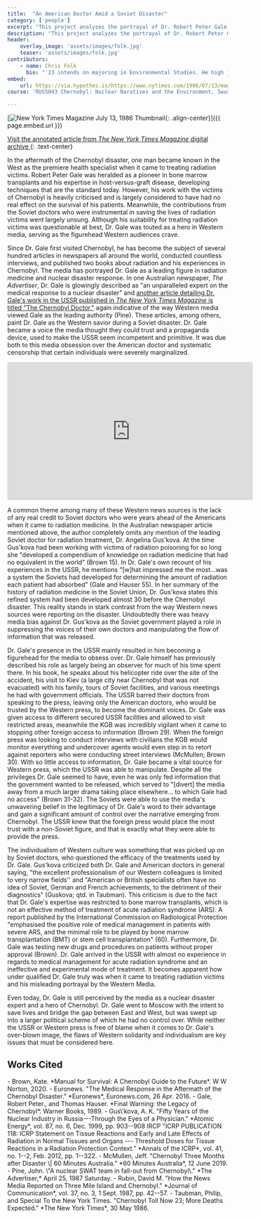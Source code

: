 ```yaml
---
title:  "An American Doctor Amid a Soviet Disaster"
category: ['people']
excerpt: "This project analyzes the portrayal of Dr. Robert Peter Gale in Western media."
description: "This project analyzes the portrayal of Dr. Robert Peter Gale in Western media. Dr. Gale was personally invited by Gorbachev to the USSR to assist with treating those with the worst cases of radiation poisoning. However when looking closely at what Dr. Gale was doing in the USSR, one must wonder about his political motivations for his work and question the efficacy of his treatments."
header: 
    overlay_image: 'assets/images/folk.jpg'
    teaser: 'assets/images/folk.jpg'
contributors:
    - name: Chris Folk
      bio: "'23 intends on majoring in Environmental Studies. He high jumps for the track team and enjoys photography."
embed:
    url: https://via.hypothes.is/https://www.nytimes.com/1986/07/13/magazine/the-chernobyl-doctor.html
course: 'RUSS043 Chernobyl: Nuclear Naratives and the Environment, Swarthmore College, Spring 2020'

---
```


[![New York Times Magazine July 13, 1986 Thumbnail](../../assets/images/nyt-magazine.png){: .align-center}]({{ page.embed.url }})


<a href="{{ page.embed.url }}" target="_blank">Visit the annotated article from <em>The New York Times Magazine</em> digital archive <i class="fas fa-external-link-alt"></i></a>
{: .text-center}

<!-- hypothesis embed on new york times article

nytimes.com/1986/07/13/magazine/the-chernobyl-doctor.html 

https://via.hypothes.is/https://www.nytimes.com/1986/07/13/magazine/the-chernobyl-doctor.html#annotations:8rtcnIiOEeq-kP-2mwgxtw

-->

In the aftermath of the Chernobyl disaster, one man became known in the
West as the premiere health specialist when it came to treating
radiation victims. Robert Peter Gale was heralded as a pioneer in bone
marrow transplants and his expertise in host-versus-graft disease,
developing techniques that are the standard today. However, his work
with the victims of Chernobyl is heavily criticised and is largely
considered to have had no real effect on the survival of his patients.
Meanwhile, the contributions from the Soviet doctors who were
instrumental in saving the lives of radiation victims went largely
unsung. Although his suitability for treating radiation victims was
questionable at best, Dr. Gale was touted as a hero in Western media,
serving as the figurehead Western audiences crave.

Since Dr. Gale first visited Chernobyl, he has become the subject of
several hundred articles in newspapers all around the world, conducted
countless interviews, and published two books about radiation and his
experiences in Chernobyl. The media has portrayed Dr. Gale
as a leading figure in radiation medicine and nuclear disaster response.
In one Australian newspaper, *The Advertiser*, Dr. Gale is glowingly
described as "an unparalleled expert on the medical response to a
nuclear disaster" and [another article detailing Dr. Gale's work in the
USSR published in *The New York Times Magazine* is titled "The Chernobyl
Doctor,"](https://via.hypothes.is/https://www.nytimes.com/1986/07/13/magazine/the-chernobyl-doctor.html) again indicative of the way Western media viewed Gale as the leading authority (Pine). These articles, among others, paint Dr. Gale as the Western savior during a Soviet disaster. Dr. Gale became a
voice the media thought they could trust and a propaganda device, used
to make the USSR seem incompetent and primitive. It was due both to this
media obsession over the American doctor and systematic censorship that
certain individuals were severely marginalized.

<iframe width="560" height="315" src="https://www.youtube-nocookie.com/embed/YoDFNBKYY5I" frameborder="0" allow="accelerometer; autoplay; encrypted-media; gyroscope; picture-in-picture" allowfullscreen></iframe>

<br/>

A common theme among many of these Western news sources is the lack of
any real credit to Soviet doctors who were years ahead of the Americans
when it came to radiation medicine. In the Australian newspaper article
mentioned above, the author completely omits any mention of the leading
Soviet doctor for radiation treatment, Dr. Angelina Gus\'kova. At the
time Gus\'kova had been working with victims of radiation poisoning for
so long she "developed a compendium of knowledge on radiation medicine
that had no equivalent in the world" (Brown 15). In Dr. Gale's own
recount of his experiences in the USSR, he mentions "\[w\]hat impressed
me the most\...was a system the Soviets had developed for determining
the amount of radiation each patient had absorbed" (Gale and Hauser 55).
In her summary of the history of radiation medicine in the Soviet Union,
Dr. Gus\'kova states this refined system had been developed almost 30
before the Chernobyl disaster. This reality stands in stark contrast
from the way Western news sources were reporting on the disaster.
Undoubtedly there was heavy media bias against Dr. Gus\'kova as the
Soviet government played a role in suppressing the voices of their own
doctors and manipulating the flow of information that was released.

Dr. Gale's presence in the USSR mainly resulted in him becoming a
figurehead for the media to obsess over. Dr. Gale himself has previously
described his role as largely being an observer for much of his time
spent there. In his book, he speaks about his helicopter ride over the
site of the accident, his visit to Kiev (a large city near Chernobyl
that was not evacuated) with his family, tours of Soviet facilities, and
various meetings he had with government officials. The USSR barred their
doctors from speaking to the press, leaving only the American doctors,
who would be trusted by the Western press, to become the dominant
voices. Dr. Gale was given access to different secured USSR facilities
and allowed to visit restricted areas, meanwhile the KGB was incredibly
vigilant when it came to stopping other foreign access to information
(Brown 29). When the foreign press was looking to conduct interviews
with civilians the KGB would monitor everything and undercover agents
would even step in to retort against reporters who were conducting
street interviews (McMullen; Brown 30). With so little access to
information, Dr. Gale became a vital source for Western press, which the
USSR was able to manipulate. Despite all the privileges Dr. Gale seemed
to have, even he was only fed information that the government wanted to
be released, which served to "\[divert\] the media away from a much
larger drama taking place elsewhere\... to which Gale had no access"
(Brown 31-32). The Soviets were able to use the media's unwavering
belief in the legitimacy of Dr. Gale's word to their advantage and gain
a significant amount of control over the narrative emerging from
Chernobyl. The USSR knew that the foreign press would place the most
trust with a non-Soviet figure, and that is exactly what they were able
to provide the press.

The individualism of Western culture was something that was picked up on
by Soviet doctors, who questioned the efficacy of the treatments used by
Dr. Gale. Gus\'kova criticized both Dr. Gale and American doctors in
general saying, "the excellent professionalism of our Western colleagues
is limited to very narrow fields\'\' and "American or British
specialists often have no idea of Soviet, German and French
achievements, to the detriment of their diagnostics" (Guskova; qtd. in
Taubman). This criticism is due to the fact that Dr. Gale's expertise
was restricted to bone marrow transplants, which is not an effective
method of treatment of acute radiation syndrome (ARS). A report
published by the International Commission on Radiological Protection
"emphasised the positive role of medical management in patients with
severe ARS, and the minimal role to be played by bone marrow
transplantation (BMT) or stem cell transplantation" (60). Furthermore,
Dr. Gale was testing new drugs and procedures on patients without proper
approval (Brown). Dr. Gale arrived in the USSR with almost no experience
in regards to medical management for acute radiation syndrome and an
ineffective and experimental mode of treatment. It becomes apparent how
under qualified Dr. Gale truly was when it came to treating radiation
victims and his misleading portrayal by the Western Media.

Even today, Dr. Gale is still perceived by the media as a nuclear
disaster expert and a hero of Chernobyl. Dr. Gale went to Moscow with
the intent to save lives and bridge the gap between East and West, but
was swept up into a larger political scheme of which he had no control
over. While neither the USSR or Western press is free of blame when it
comes to Dr. Gale's over-blown image, the flaws of Western solidarity
and individualism are key issues that must be considered here.

## Works Cited

<div markdown="1" class="footnotes">
- Brown, Kate. *Manual for Survival: A Chernobyl Guide to the Future*. W W Norton, 2020.
- Euronews. "The Medical Response in the Aftermath of the Chernobyl Disaster." *Euronews*, Euronews.com, 26 Apr. 2016.
- Gale, Robert Peter., and Thomas Hauser. *Final Warning: the Legacy of Chernobyl*. Warner Books, 1989.
- Gus\'kova, A. K. "Fifty Years of the Nuclear Industry in Russia---Through the Eyes of a Physician." *Atomic Energy*, vol. 87, no. 6, Dec. 1999, pp. 903--908 IRCP "ICRP PUBLICATION 118: ICRP Statement on Tissue Reactions and Early and Late Effects of Radiation in Normal Tissues and Organs --- Threshold Doses for Tissue Reactions in a Radiation Protection Context." *Annals of the ICRP*, vol. 41, no. 1--2, Feb. 2012, pp. 1--322.
- McMullen, Jeff. "Chernobyl Three Months after Disaster \| 60 Minutes Australia." *60 Minutes Australia*, 12 June 2019.
- Pine, John. \"A nuclear SWAT team in fall-out from Chernobyl\." *The Advertiser,* April 25, 1987 Saturday.
- Rubin, David M. "How the News Media Reported on Three Mile Island and Chernobyl." *Journal of Communication*, vol. 37, no. 3, 1 Sept. 1987, pp. 42--57.
- Taubman, Philip, and Special To the New York Times. "Chernobyl Toll Now 23; More Deaths Expected." *The New York Times*, 30 May 1986.
</div>